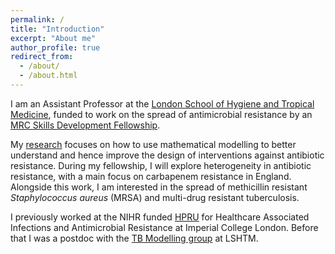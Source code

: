```yaml
---
permalink: /
title: "Introduction"
excerpt: "About me"
author_profile: true
redirect_from: 
  - /about/
  - /about.html
---
```


I am an Assistant Professor at the [London School of Hygiene and
Tropical Medicine](https://www.lshtm.ac.uk/aboutus/people/knight.gwen),
funded to work on the spread of antimicrobial resistance by an [MRC
Skills Development
Fellowship](https://www.mrc.ac.uk/skills-careers/fellowships/).

My [research](https://gwenknight.github.io/research/) focuses on how to use
mathematical modelling to better understand and hence improve the design
of interventions against antibiotic resistance. During my fellowship, I
will explore heterogeneity in antibiotic resistance, with a main focus
on carbapenem resistance in England. Alongside this work, I am
interested in the spread of methicillin resistant *Staphylococcus
aureus* (MRSA) and multi-drug resistant tuberculosis.

I previously worked at the NIHR funded
[HPRU](https://www.imperial.ac.uk/medicine/hpru-amr) for Healthcare
Associated Infections and Antimicrobial Resistance at Imperial College
London. Before that I was a postdoc with the [TB Modelling
group](http://tbmodelling.lshtm.ac.uk/) at LSHTM.

